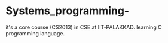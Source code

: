 # Systems_programming-
it's a core course (CS2013) in CSE at IIT-PALAKKAD.
learning C programming language.
